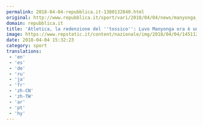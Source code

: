 ```yaml
---
permalink: 2018-04-04-repubblica.it-1380132840.html
original: http://www.repubblica.it/sport/vari/2018/04/04/news/manyonga_giochi_del_commonwealth-192955029/?rss
domain: repubblica.it
title: 'Atletica, la redenzione del ''tossico'': Luvo Manyonga ora è un esempio nella città della droga'
image: https://www.repstatic.it/content/nazionale/img/2018/04/04/145112102-4838faf7-c768-446b-9d33-bdb20e07992b.jpg
date: 2018-04-04 15:32:23
category: sport
translations: 
 - 'en'
 - 'es'
 - 'de'
 - 'ru'
 - 'ja'
 - 'fr'
 - 'zh-CN'
 - 'zh-TW'
 - 'ar'
 - 'pt'
 - 'hy'
---
```


